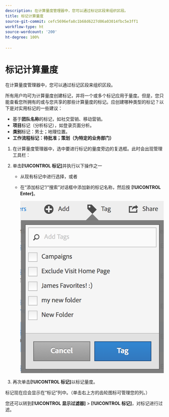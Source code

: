 ```yaml
---
description: 在计算量度管理器中，您可以通过标记区段来组织区段。
title: 标记计算量度
source-git-commit: cefc5696efa8c1b68d6227d06a03014fbc5e3ff1
workflow-type: ht
source-wordcount: '200'
ht-degree: 100%

---
```


# 标记计算量度

在计算量度管理器中，您可以通过标记区段来组织区段。

所有用户均可为计算量度创建标记，并将一个或多个标记应用于量度。但是，您只能查看您所拥有的或与您共享的那些计算量度的标记。应创建哪种类型的标记？以下是对实用标记的一些建议：

* 基于&#x200B;**团队名称**&#x200B;的标记，如社交营销、移动营销。
* **项目**&#x200B;标记（分析标记），如登录页面分析。
* **类别**&#x200B;标记：男士；地理位置。
* **工作流程标记：待批准；策划（为特定的业务部门）**

1. 在计算量度管理器中，选中要进行标记的量度旁边的复选框。此时会出现管理工具栏：
1. 单击&#x200B;**[!UICONTROL 标记]**&#x200B;并执行以下操作之一

   * 从现有标记中进行选择，或者
   * 在“添加标记”/“搜索”对话框中添加新的标记名称，然后按 **[!UICONTROL Enter]**。

      ![](assets/cm_add_tags.png)

1. 再次单击&#x200B;**[!UICONTROL 标记]**&#x200B;以标记量度。

标记现在应会显示在“标记”列中。（单击右上方的齿轮图标可管理您的列。）

您还可以转到&#x200B;**[!UICONTROL 显示过滤器]** > **[!UICONTROL 标记]**，对标记进行过滤。
